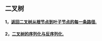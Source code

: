 ## 二叉树

#### 1，[返回二叉树从根节点到叶子节点的每一条路径.](https://github.com/sihaihou/algorithm/tree/master/src/com/reyco/algorithm/tree/tree3/Test1.java)
#### 2，[二叉树的序列化与反序列化.](https://github.com/sihaihou/algorithm/tree/master/src/com/reyco/algorithm/tree/tree3/Test2.java)
